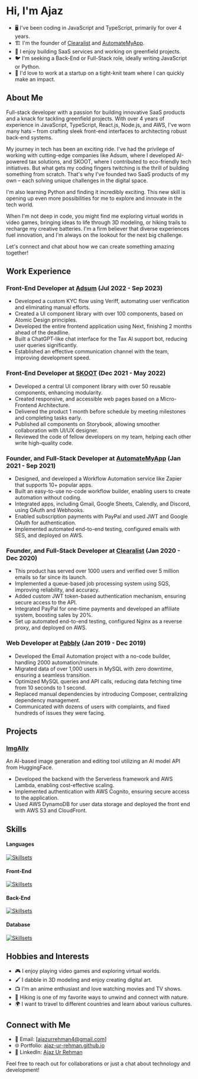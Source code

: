 # Hi, I'm Ajaz

* 🖥️ I've been coding in JavaScript and TypeScript, primarily for over 4 years.
* 🏗️ I'm the founder of [Clearalist](https://clearalist.com) and [AutomateMyApp](https://automatemyapp.com).
* 🦀 I enjoy building SaaS services and working on greenfield projects.
* 🐦 I'm seeking a Back-End or Full-Stack role, ideally writing JavaScript or Python.
* 🎤 I'd love to work at a startup on a tight-knit team where I can quickly make an impact.

## About Me

Full-stack developer with a passion for building innovative SaaS products and a knack for tackling greenfield projects. With over 4 years of experience in JavaScript, TypeScript, React.js, Node.js, and AWS, I've worn many hats – from crafting sleek front-end interfaces to architecting robust back-end systems.

My journey in tech has been an exciting ride. I've had the privilege of working with cutting-edge companies like Adsum, where I developed AI-powered tax solutions, and SKOOT, where I contributed to eco-friendly tech initiatives. But what gets my coding fingers twitching is the thrill of building something from scratch. That's why I've founded two SaaS products of my own – each solving unique challenges in the digital space.

I'm also learning Python and finding it incredibly exciting. This new skill is opening up even more possibilities for me to explore and innovate in the tech world.

When I'm not deep in code, you might find me exploring virtual worlds in video games, bringing ideas to life through 3D modeling, or hiking trails to recharge my creative batteries. I'm a firm believer that diverse experiences fuel innovation, and I'm always on the lookout for the next big challenge.

Let's connect and chat about how we can create something amazing together!

## Work Experience

### Front-End Developer at [Adsum](https://adsum-works.com) (Jul 2022 - Sep 2023)
* Developed a custom KYC flow using Veriff, automating user verification and eliminating manual efforts.
* Created a UI component library with over 100 components, based on Atomic Design principles.
* Developed the entire frontend application using Next, finishing 2 months ahead of the deadline.
* Built a ChatGPT-like chat interface for the Tax AI support bot, reducing user queries significantly.
* Established an effective communication channel with the team, improving development speed.

### Front-End Developer at [SKOOT](https://skoot.eco) (Dec 2021 - May 2022)
* Developed a central UI component library with over 50 reusable components, enhancing modularity.
* Created responsive, and accessible web pages based on a Micro-Frontend Architecture.
* Delivered the product 1 month before schedule by meeting milestones and completing tasks early.
* Published all components on Storybook, allowing smoother collaboration with UI/UX designer.
* Reviewed the code of fellow developers on my team, helping each other write high-quality code.

### Founder, and Full-Stack Developer at [AutomateMyApp](https://automatemyapp.com) (Jan 2021 - Sep 2021)
* Designed, and developed a Workflow Automation service like Zapier that supports 10+ popular apps.
* Built an easy-to-use no-code workflow builder, enabling users to create automation without coding.
* Integrated apps, including Gmail, Google Sheets, Calendly, and Discord, using OAuth and Webhooks.
* Enabled subscription payments with PayPal and used JWT and Google OAuth for authentication.
* Implemented automated end-to-end testing, configured emails with SES, and deployed on AWS.

### Founder, and Full-Stack Developer at [Clearalist](https://clearalist.com) (Jan 2020 - Dec 2020)
* This product has served over 1000 users and verified over 5 million emails so far since its launch.
* Implemented a queue-based job processing system using SQS, improving reliability, and accuracy.
* Added custom JWT token-based authentication mechanism, ensuring secure access to the API.
* Integrated PayPal for one-time payments and developed an affiliate system, boosting sales by 20%.
* Set up automated end-to-end testing, configured Nginx as a reverse proxy, and deployed on AWS.

### Web Developer at [Pabbly](https://pabbly.com/email-marketing) (Jan 2019 - Dec 2019)
* Developed the Email Automation project with a no-code builder, handling 2000 automation/minute.
* Migrated data of over 1,000 users in MySQL with zero downtime, ensuring a seamless transition.
* Optimized MySQL queries and API calls, reducing data fetching time from 10 seconds to 1 second.
* Replaced manual dependencies by introducing Composer, centralizing dependency management.
* Communicated with dozens of users with complaints, and fixed hundreds of issues they were facing.

## Projects

### [ImgAlly](https://imgally.com)
An AI-based image generation and editing tool utilizing an AI model API from HuggingFace.

* Developed the backend with the Serverless framework and AWS Lambda, enabling cost-effective scaling.
* Implemented authentication with AWS Cognito, ensuring secure access to the application.
* Used AWS DynamoDB for user data storage and deployed the front end with AWS S3 and CloudFront.

## Skills

#### Languages
[![Skillsets](https://skillicons.dev/icons?i=js,ts,py)](https://skillicons.dev)

#### Front-End
[![Skillsets](https://skillicons.dev/icons?i=react,vue,nextjs,nuxtjs,vite)](https://skillicons.dev)

#### Back-End
[![Skillsets](https://skillicons.dev/icons?i=nodejs,express,nestjs,flask,aws)](https://skillicons.dev)

#### Database
[![Skillsets](https://skillicons.dev/icons?i=mysql,postgres,mongodb)](https://skillicons.dev)

## Hobbies and Interests

* 🎮 I enjoy playing video games and exploring virtual worlds.
* 🖌️ I dabble in 3D modeling and enjoy creating digital art.
* 📺 I'm an anime enthusiast and love watching movies and TV shows.
* 🥾 Hiking is one of my favorite ways to unwind and connect with nature.
* 🌍 I want to travel to different countries and learn about various cultures.

## Connect with Me

* 📧 Email: [ajazurrehman4@gmail.com]
* 🌐 Portfolio: [ajaz-ur-rehman.github.io](https://ajaz-ur-rehman.github.io)
* 🔗 LinkedIn: [Ajaz Ur Rehman](https://www.linkedin.com/in/ajaz-ur-rehman)

Feel free to reach out for collaborations or just a chat about technology and development!
